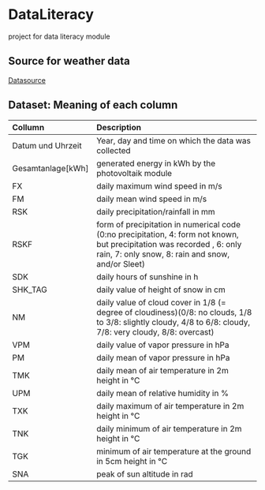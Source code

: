 # DataLiteracy

project for data literacy module

## Source for weather data

[Datasource](https://www.dwd.de/DE/leistungen/cdc/climate-data-center.html;jsessionid=620CDE4EACF97A8A00479EB9AF4A955E.live11054?nn=495662)

## Dataset: Meaning of each column

| Collumn | Description |
| :--- | :--- |
| Datum und Uhrzeit | Year, day and time on which the data was collected
| Gesamtanlage[kWh] | generated energy in kWh by the photovoltaik module
|FX | daily maximum wind speed in m/s
| FM | daily mean wind speed in m/s
| RSK | daily precipitation/rainfall in mm
| RSKF | form of precipitation in numerical code (0:no precipitation, 4: form not known, but precipitation was recorded , 6: only rain, 7: only snow, 8: rain and snow, and/or Sleet)
| SDK | daily hours of sunshine in h
| SHK_TAG | daily value of height of snow in cm
| NM | daily value of cloud cover in 1/8 (= degree of cloudiness)(0/8: no clouds, 1/8 to 3/8: slightly cloudy, 4/8 to 6/8: cloudy, 7/8: very cloudy, 8/8: overcast)
| VPM | daily value of vapor pressure in hPa
| PM | daily mean of vapor pressure in hPa
| TMK | daily mean of air temperature in 2m height in °C
| UPM | daily mean of relative humidity in %
| TXK | daily maximum of air temperature in 2m height in °C
| TNK | daily minimum of air temperature in 2m height in °C
| TGK | minimum of air temperature at the ground in 5cm height in °C
| SNA | peak of sun altitude in rad
